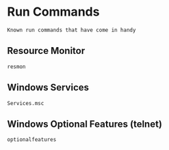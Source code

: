 # Run Commands

    Known run commands that have come in handy
    
## Resource Monitor

    resmon
    
## Windows Services

    Services.msc
    
## Windows Optional Features (telnet)

    optionalfeatures
    
